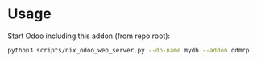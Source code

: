 # Usage

Start Odoo including this addon (from repo root):

```bash
python3 scripts/nix_odoo_web_server.py --db-name mydb --addon ddmrp
```
